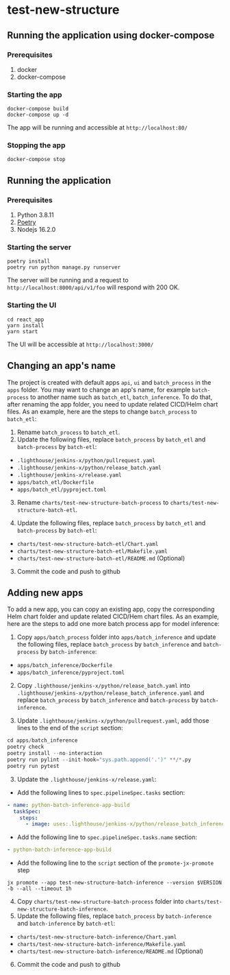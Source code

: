 # test-new-structure

## Running the application using docker-compose
### Prerequisites
1. docker
2. docker-compose

### Starting the app
```shell
docker-compose build
docker-compose up -d
```
The app will be running and accessible at `http://localhost:80/`

### Stopping the app
```shell
docker-compose stop
```

## Running the application

### Prerequisites
1. Python 3.8.11
2. [Poetry](https://python-poetry.org/docs/#installation) 
3. Nodejs 16.2.0

### Starting the server
```shell
poetry install
poetry run python manage.py runserver
```
The server will be running and a request to `http://localhost:8000/api/v1/foo` will respond with 200 OK.

### Starting the UI
```shell
cd react_app
yarn install
yarn start
```
The UI will be accessible at `http://localhost:3000/`

## Changing an app's name
The project is created with default apps `api`, `ui` and `batch_process` in the `apps` folder. You may want to change an app's name, for example `batch-process` to another name such as `batch_etl`, `batch_inference`. To do that, after renaming the app folder, you need to update related CICD/Helm chart files. As an example, here are the steps to change `batch_process` to `batch_etl`:
1. Rename `batch_process` to `batch_etl`.
2. Update the following files, replace `batch_process` by `batch_etl` and `batch-process` by `batch-etl`:
  - `.lighthouse/jenkins-x/python/pullrequest.yaml`
  - `.lighthouse/jenkins-x/python/release_batch.yaml`
  - `.lighthouse/jenkins-x/release.yaml`
  - `apps/batch_etl/Dockerfile`
  - `apps/batch_etl/pyproject.toml`
3. Rename `charts/test-new-structure-batch-process` to `charts/test-new-structure-batch-etl`.

4. Update the following files, replace `batch_process` by `batch_etl` and `batch-process` by `batch-etl`:
  - `charts/test-new-structure-batch-etl/Chart.yaml`
  - `charts/test-new-structure-batch-etl/Makefile.yaml`
  - `charts/test-new-structure-batch-etl/README.md` (Optional)
3. Commit the code and push to github

## Adding new apps
To add a new app, you can copy an existing app, copy the corresponding Helm chart folder and update related CICD/Hem chart files. As an example, here are the steps to add one more batch process app for model inference:
1. Copy `apps/batch_process` folder into `apps/batch_inference` and update the following files, replace `batch_process` by `batch_inference` and `batch-process` by `batch-inference`:
  - `apps/batch_inference/Dockerfile`
  - `apps/batch_inference/pyproject.toml`

2. Copy `.lighthouse/jenkins-x/python/release_batch.yaml` into `.lighthouse/jenkins-x/python/release_batch_inference.yaml` and replace `batch_process` by `batch_inference` and `batch-process` by `batch-inference`.

3. Update `.lighthouse/jenkins-x/python/pullrequest.yaml`, add those lines to the end of the `script` section:
```python
cd apps/batch_inference
poetry check
poetry install --no-interaction
poetry run pylint --init-hook="sys.path.append('.')" **/*.py
poetry run pytest
```
3. Update the `.lighthouse/jenkins-x/release.yaml`:
  - Add the following lines to `spec.pipelineSpec.tasks` section:
  ```yaml
  - name: python-batch-inference-app-build
    taskSpec:
      steps:
        - image: uses:.lighthouse/jenkins-x/python/release_batch_inference.yaml
  ```
  - Add the following line to `spec.pipelineSpec.tasks.name` section:
  ```yaml
  - python-batch-inference-app-build
  ```
  - Add the following line to the `script` section of the `promote-jx-promote` step
  ```shell
  jx promote --app test-new-structure-batch-inference --version $VERSION -b --all --timeout 1h
  ```

4. Copy `charts/test-new-structure-batch-process` folder into `charts/test-new-structure-batch-inference`.
5. Update the following files, replace `batch_process` by `batch-inference` and `batch-inference` by `batch-etl`:
  - `charts/test-new-structure-batch-inference/Chart.yaml`
  - `charts/test-new-structure-batch-inference/Makefile.yaml`
  - `charts/test-new-structure-batch-inference/README.md` (Optional)
6. Commit the code and push to github




